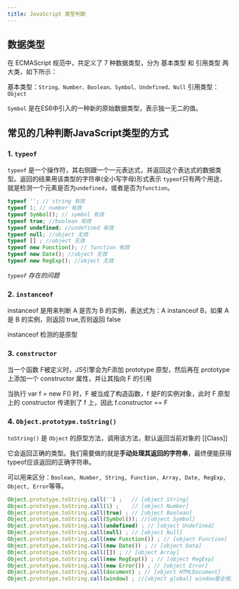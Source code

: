 ```yaml
---
title: JavaScript 类型判断
---
```


## 数据类型
在 ECMAScript  规范中，共定义了 7 种数据类型，分为 基本类型 和 引用类型 两大类，如下所示：

基本类型：`String、Number、Boolean、Symbol、Undefined、Null` 
引用类型：`Object`

`Symbol`  是在ES6中引入的一种新的原始数据类型，表示独一无二的值。

## 常见的几种判断JavaScript类型的方式

### 1. `typeof`
`typeof` 是一个操作符，其右侧跟一个一元表达式，并返回这个表达式的数据类型。返回的结果用该类型的字符串(全小写字母)形式表示
`typeof`只有两个用途，就是检测一个元素是否为`undefined`，或者是否为`function`。
```javascript
typeof ''; // string 有效
typeof 1; // number 有效
typeof Symbol(); // symbol 有效
typeof true; //boolean 有效
typeof undefined; //undefined 有效
typeof null; //object 无效
typeof [] ; //object 无效
typeof new Function(); // function 有效
typeof new Date(); //object 无效
typeof new RegExp(); //object 无效
```


_`typeof` 存在的问题_


### 2. `instanceof`
instanceof 是用来判断 A 是否为 B 的实例，表达式为：A instanceof B，如果 A 是 B 的实例，则返回 true,否则返回 false

instanceof 检测的是原型

### 3. `constructor`

当一个函数 F被定义时，JS引擎会为F添加 prototype 原型，然后再在 prototype上添加一个 constructor 属性，并让其指向 F 的引用

当执行 var f = new F() 时，F 被当成了构造函数，f 是F的实例对象，此时 F 原型上的 constructor 传递到了 f 上，因此 f.constructor == F


### 4. `Object.prototype.toString()`
`toString()` 是 `Object` 的原型方法，调用该方法，默认返回当前对象的 [[Class]]

它会返回正确的类型。我们需要做的就是**手动处理其返回的字符串**，最终便能获得typeof应该返回的正确字符串。

可以用来区分：`Boolean, Number, String, Function, Array, Date, RegExp, Object, Error`等等。


```javascript
Object.prototype.toString.call('') ;   // [object String]
Object.prototype.toString.call(1) ;    // [object Number]
Object.prototype.toString.call(true) ; // [object Boolean]
Object.prototype.toString.call(Symbol()); //[object Symbol]
Object.prototype.toString.call(undefined) ; // [object Undefined]
Object.prototype.toString.call(null) ; // [object Null]
Object.prototype.toString.call(new Function()) ; // [object Function]
Object.prototype.toString.call(new Date()) ; // [object Date]
Object.prototype.toString.call([]) ; // [object Array]
Object.prototype.toString.call(new RegExp()) ; // [object RegExp]
Object.prototype.toString.call(new Error()) ; // [object Error]
Object.prototype.toString.call(document) ; // [object HTMLDocument]
Object.prototype.toString.call(window) ; //[object global] window是全局对象 global 的引用
```

